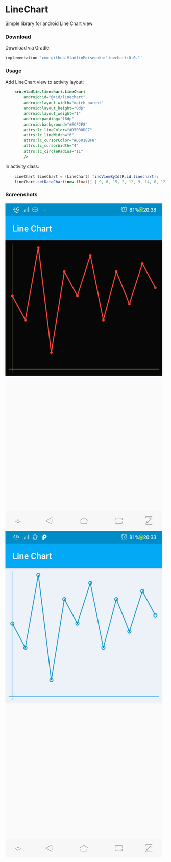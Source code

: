 # LineChart

Simple library for android Line Chart view

### Download

Download via Gradle:

```gradle
implementation 'com.github.VladlinMoiseenko:linechart:0.0.1'
```

### Usage

Add LineChart view to activity layout:
```xml
    <ru.vladlin.linechart.LineChart
        android:id="@+id/linechart"
        android:layout_width="match_parent"
        android:layout_height="0dp"
        android:layout_weight="1"
        android:padding="16dp"
        android:background="#ECF2F8"
        attrs:lc_lineСolor="#D5008DC7"
        attrs:lc_lineWidth="6"
        attrs:lc_cursorColor="#D5018BF8"
        attrs:lc_cursorWidth="4"
        attrs:lc_circleRadius="11"
        />
```

In activity class:
```java
    LineChart lineChart = (LineChart) findViewById(R.id.linechart);
    lineChart.setDataChart(new float[] { 9, 6, 15, 2, 12, 9, 14, 6, 12, 8, 13, 10 });
```

### Screenshots
![Screenshot1](Screenshot_line-chart_1.jpg)
![Screenshot2](Screenshot_line-chart_2.jpg)
